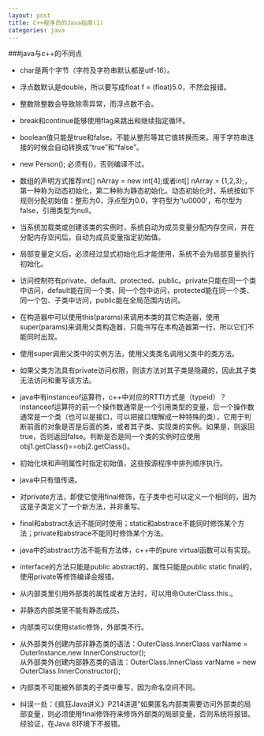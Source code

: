```yaml
---
layout: post
title: C++程序员的Java指南(1)
categories: java
---
```


###java与c++的不同点

* char是两个字节（字符及字符串默认都是utf-16）。

* 浮点数默认是double，所以要写成float f = (float)5.0，不然会报错。

* 整数除整数会导致除零异常，而浮点数不会。

* break和continue能够使用flag来跳出和继续指定循环。

* boolean值只能是true和false，不能从整形等其它值转换而来。用于字符串连接的时候会自动转换成“true”和“false”。

* new Person(); 必须有()，否则编译不过。

* 数组的声明方式推荐int[] nArray = new int[4];或者int[] nArray = {1,2,3};，第一种称为动态初始化，第二种称为静态初始化。动态初始化时，系统按如下规则分配初始值：整形为0，浮点型为0.0，字符型为'\u0000'，布尔型为false，引用类型为null。

* 当系统加载类或创建该类的实例时，系统自动为成员变量分配内存空间，并在分配内存空间后，自动为成员变量指定初始值。

* 局部变量定义后，必须经过显式初始化后才能使用，系统不会为局部变量执行初始化。

* 访问控制符有private、default、protected、public。private只能在同一个类中访问，default能在同一个类、同一个包中访问，protected能在同一个类、同一个包、子类中访问，public能在全局范围内访问。

* 在构造器中可以使用this(params)来调用本类的其它构造器，使用super(params)来调用父类构造器，只能书写在本构造器第一行，所以它们不能同时出现。

* 使用super调用父类中的实例方法，使用父类类名调用父类中的类方法。

* 如果父类方法具有private访问权限，则该方法对其子类是隐藏的，因此其子类无法访问和重写该方法。

* java中有instanceof运算符，c++中对应的RTTI方式是（typeid）？instanceof运算符的前一个操作数通常是一个引用类型的变量，后一个操作数通常是一个类（也可以是接口，可以把接口理解成一种特殊的类），它用于判断前面的对象是否是后面的类，或者其子类、实现类的实例。如果是，则返回true，否则返回false。判断是否是同一个类的实例时应使用obj1.getClass()==obj2.getClass()。

* 初始化块和声明属性时指定初始值，这些按源程序中排列顺序执行。

* java中只有值传递。

* 对private方法，即使它使用final修饰，在子类中也可以定义一个相同的，因为这是子类定义了一个新方法，并非重写。

* final和abstract永远不能同时使用；static和abstrace不能同时修饰某个方法；private和abstrace不能同时修饰某个方法。

* java中的abstract方法不能有方法体，c++中的pure virtual函数可以有实现。

* interface的方法只能是public abstract的，属性只能是public static final的，使用private等修饰编译会报错。

* 从内部类里引用外部类的属性或者方法时，可以用命OuterClass.this.。

* 非静态内部类里不能有静态成员。

* 内部类可以使用static修饰，外部类不行。

* 从外部类外创建内部非静态类的语法：OuterClass.InnerClass varName = OuterInstance.new InnerConstructor();  
  从外部类外创建内部静态类的语法：OuterClass.InnerClass varName = new OuterClass.InnerConstructor();

* 内部类不可能被外部类的子类中重写，因为命名空间不同。

* 纠误一处：《疯狂Java讲义》P214讲道“如果匿名内部类需要访问外部类的局部变量，则必须使用final修饰符来修饰外部类的局部变量，否则系统将报错。经验证，在Java 8环境下不报错。
